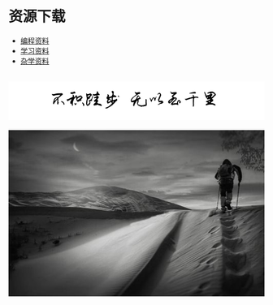 # 资源下载
  
-   [编程资料](coding-download.md)
-   [学习资料](student-download.md)
-   [杂学资料](other-download.md)

<br />
<img  src='./img/bjkb.PNG' width="600" alt="logo">
<br />
<br />
<div align="center">
<img  src='./img/01.jpeg' width="600" alt="logo" />
</div>
<br />
<br />
